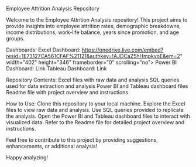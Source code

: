 Employee Attrition Analysis Repository

Welcome to the Employee Attrition Analysis repository! This project aims to provide insights into employee attrition rates, demographic breakdowns, income distributions, work-life balance, years since promotion, and age groups.

Dashboards:
Excel Dashboard: https://onedrive.live.com/embed?resid=1E73127CA561CFAF%21121&authkey=!AJDCaZ5hHmpkyoE&em=2" width="402" height="346" frameborder="0" scrolling="no"></iframe>
Power BI Dashboard: Link
Tableau Dashboard: Link

Repository Contents:
Excel files with raw data and analysis
SQL queries used for data extraction and analysis
Power BI and Tableau dashboard files
Readme file with project overview and instructions

How to Use:
Clone this repository to your local machine.
Explore the Excel files to view raw data and analysis.
Use SQL queries provided to replicate the analysis.
Open the Power BI and Tableau dashboard files to interact with visualized data.
Refer to the Readme file for detailed project overview and instructions.

Feel free to contribute to this project by providing suggestions, enhancements, or additional analysis!

Happy analyzing!
